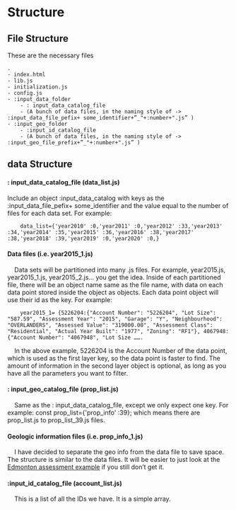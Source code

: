 # Structure 
## File Structure
These are the necessary files

```
.
- index.html
- lib.js
- initialization.js
- config.js
- :input_data_folder
	- : input_data_catalog_file
	- (A bunch of data files, in the naming style of -> :input_data_file_pefix+ some_identifier+”_"+:number+".js” )
- :input_geo_folder
	- :input_id_catalog_file
	- (A bunch of data files, in the naming style of -> :input_geo_file_prefix+”_"+:number+".js” )

```


## data Structure

#### : input_data_catalog_file (data_list.js)
Include an object :input_data_catalog with keys as the :input_data_file_pefix+ some_identifier and the value equal to the number of files for each data set. For example: 

```
	data_list={'year2010' :0,'year2011' :0,'year2012' :33,'year2013' :34,'year2014' :35,'year2015' :36,'year2016' :38,'year2017' :38,'year2018' :39,'year2019' :0,'year2020' :0,}
```

#### Data files (i.e. year2015_1.js)
&nbsp;&nbsp;&nbsp;&nbsp;Data sets will be partitioned into many .js files. For example, year2015.js, year2015_1.js, year2015_2.js… you get the idea. Inside of each partitioned file, there will be an object name same as the file name, with data on each data point stored inside the object as objects. Each data point object will use their id as the key. For example:

```
	year2015_1= {5226204:{"Account Number": "5226204", "Lot Size": "587.59", "Assessment Year": "2015", "Garage": "Y", "Neighbourhood": "OVERLANDERS", "Assessed Value": "319000.00", "Assessment Class": "Residential", "Actual Year Built": "1977", "Zoning": "RF1"}, 4067948:{"Account Number": "4067948", "Lot Size …….
```


&nbsp;&nbsp;&nbsp;&nbsp;In the above example, 5226204 is the Account Number of the data point, which is used as the first layer key, so the data point is faster to find. The amount of information in the second layer object is optional, as long as you have all the parameters you want to filter.

#### : input_geo_catalog_file (prop_list.js)
&nbsp;&nbsp;&nbsp;&nbsp;Same as the : input_data_catalog_file, except we only expect one key. For example:
const prop_list={'prop_info' :39};
which means there are prop_list.js to prop_list_39.js files.

#### Geologic information files (i.e. prop_info_1.js)
&nbsp;&nbsp;&nbsp;&nbsp;I have decided to separate the geo info from the data file to save space. The structure is similar to the data files. It will be easier to just look at the [Edmonton assessment example]( https://raw.githubusercontent.com/rayliuca/Ymap/master/prop_info_out/prop_info_10.js) if you still don’t get it.

#### :input_id_catalog_file (account_list.js)
&nbsp;&nbsp;&nbsp;&nbsp;This is a list of all the IDs we have. It is a simple array.

